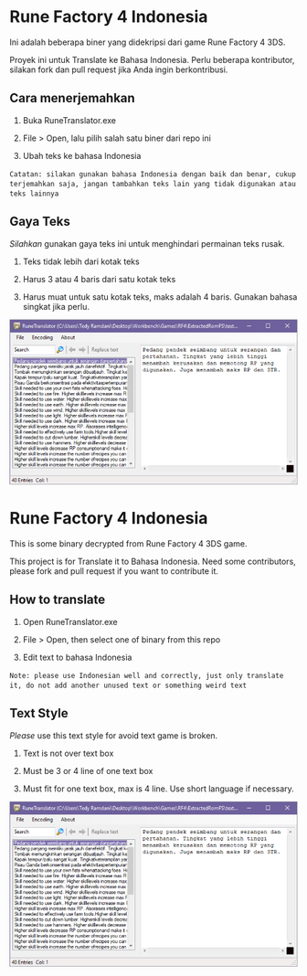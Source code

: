 # Rune Factory 4 Indonesia
Ini adalah beberapa biner yang didekripsi dari game Rune Factory 4 3DS.

Proyek ini untuk Translate ke Bahasa Indonesia. Perlu beberapa kontributor, silakan fork dan pull request jika Anda ingin berkontribusi.

## Cara menerjemahkan

1. Buka RuneTranslator.exe

2. File > Open, lalu pilih salah satu biner dari repo ini

3. Ubah teks ke bahasa Indonesia

`Catatan: silakan gunakan bahasa Indonesia dengan baik dan benar, cukup terjemahkan saja, jangan tambahkan teks lain yang tidak digunakan atau teks lainnya`

## Gaya Teks

*Silahkan* gunakan gaya teks ini untuk menghindari permainan teks rusak.

1. Teks tidak lebih dari kotak teks

2. Harus 3 atau 4 baris dari satu kotak teks

3. Harus muat untuk satu kotak teks, maks adalah 4 baris. Gunakan bahasa singkat jika perlu.

<img src="https://raw.githubusercontent.com/AyraHikari/RF4-Indonesia/master/example.png" />



# Rune Factory 4 Indonesia
This is some binary decrypted from Rune Factory 4 3DS game.

This project is for Translate it to Bahasa Indonesia. Need some contributors, please fork and pull request if you want to contribute it.

## How to translate

1. Open RuneTranslator.exe

2. File > Open, then select one of binary from this repo

3. Edit text to bahasa Indonesia

`Note: please use Indonesian well and correctly, just only translate it, do not add another unused text or something weird text`

## Text Style

*Please* use this text style for avoid text game is broken.

1. Text is not over text box

2. Must be 3 or 4 line of one text box

3. Must fit for one text box, max is 4 line. Use short language if necessary.

<img src="https://raw.githubusercontent.com/AyraHikari/RF4-Indonesia/master/example.png" />
